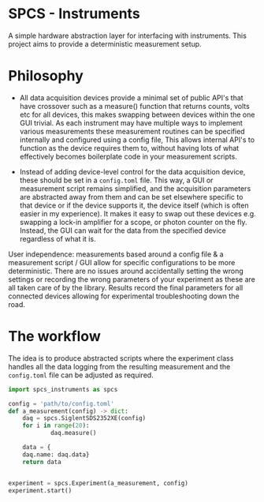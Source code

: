 # SPCS - Instruments

A simple hardware abstraction layer for interfacing with instruments. This project aims to provide a deterministic measurement setup.

# Philosophy
- All data acquisition devices provide a minimal set of public API's that have crossover such as a measure() function that returns counts, volts etc for all devices, this makes swapping between devices within the one GUI trivial. As each instrument may have multiple ways to implement various measurements these measurement routines can be specified internally and configured using a config file, This allows internal API's to function as the device requires them to, without having lots of what effectively becomes boilerplate code in your measurement scripts. 

- Instead of adding device-level control for the data acquisition device, these should be set in a `config.toml` file. This way, a GUI or measurement script remains simplified, and the acquisition parameters are abstracted away from them and can be set elsewhere specific to that device or if the device supports it, the device itself (which is often easier in my experience). It makes it easy to swap out these devices e.g. swapping a lock-in amplifier for a scope, or photon counter on the fly. Instead, the GUI can wait for the data from the specified device regardless of what it is.

User independence: measurements based around a config file & a measurement script / GUI allow for specific configurations to be more deterministic. There are no issues around accidentally setting the wrong settings or recording the wrong parameters of your experiment as these are all taken care of by the library. Results record the final parameters for all connected devices allowing for experimental troubleshooting down the road. 

# The workflow
The idea is to produce abstracted scripts where the experiment class handles all the data logging from the resulting measurement and the `config.toml` file can be adjusted as required. 
```py
import spcs_instruments as spcs 

config = 'path/to/config.toml'
def a_measurement(config) -> dict:
    daq = spcs.SiglentSDS2352XE(config)
    for i in range(20):
            daq.measure()

    data = {
    daq.name: daq.data}
    return data


experiment = spcs.Experiment(a_measurement, config)
experiment.start()

```


